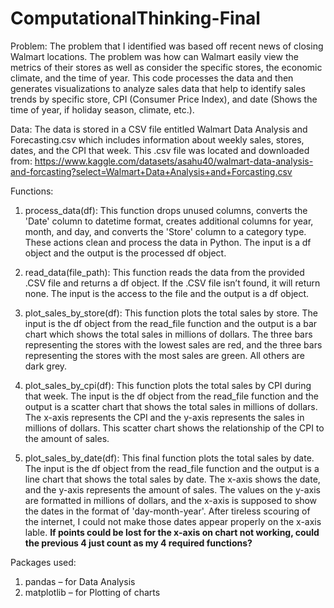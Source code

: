 # ComputationalThinking-Final
Problem: The problem that I identified was based off recent news of closing Walmart locations. The problem was how can Walmart easily view the metrics of their stores as well as consider the specific stores, the economic climate, and the time of year. This code processes the data and then generates visualizations to analyze sales data that help to identify sales trends by specific store, CPI (Consumer Price Index), and date (Shows the time of year, if holiday season, climate, etc.).

Data: The data is stored in a CSV file entitled Walmart Data Analysis and Forecasting.csv which includes information about weekly sales, stores, dates, and the CPI that week. This .csv file was located and downloaded from: https://www.kaggle.com/datasets/asahu40/walmart-data-analysis-and-forcasting?select=Walmart+Data+Analysis+and+Forcasting.csv

Functions:
1. process_data(df): This function drops unused columns, converts the 'Date' column to datetime format, creates additional columns for year, month, and day, and converts the 'Store' column to a category type. These actions clean and process the data in Python. The input is a df object and the output is the processed df object.

2. read_data(file_path): This function reads the data from the provided .CSV file and returns a df object. If the .CSV file isn’t found, it will return none. The input is the access to the file and the output is a df object. 

3. plot_sales_by_store(df): This function plots the total sales by store. The input is the df object from the read_file function and the output is a bar chart which shows the total sales in millions of dollars. The three bars representing the stores with the lowest sales are red, and the three bars representing the stores with the most sales are  green. All others are dark grey.

4. plot_sales_by_cpi(df): This function plots the total sales by CPI during that week. The input is the df object from the read_file function and the output is a scatter chart that shows the total sales in millions of dollars. The x-axis represents the CPI and the y-axis represents the sales in millions of dollars. This scatter chart shows the relationship of the CPI to the amount of sales.

5. plot_sales_by_date(df): This final function plots the total sales by date. The input is the df object from the read_file function and the output is a line chart that shows the total sales by date. The x-axis shows the date, and the y-axis represents the amount of sales. The values on the y-axis are formatted in millions of dollars, and the x-axis is supposed to show the dates in the format of 'day-month-year'. After tireless scouring of the internet, I could not make those dates appear properly on the x-axis lable. 
**If points could be lost for the x-axis on chart not working, could the previous 4 just count as my 4 required functions?**

Packages used: 
1.	pandas – for Data Analysis 
2.	matplotlib – for Plotting of charts 

